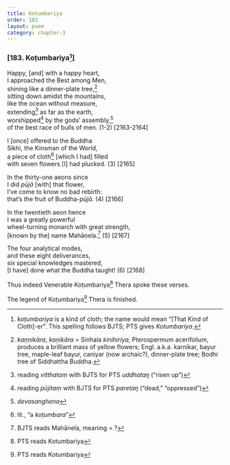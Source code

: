 ```yaml
---
title: Koṭumbariya
order: 183
layout: poem
category: chapter-3
---
```


### \[183. Koṭumbariya[^1]\]

Happy, \[and\] with a happy heart,  
I approached the Best among Men,  
shining like a dinner-plate tree,[^2]  
sitting down amidst the mountains,  
like the ocean without measure,  
extending[^3] as far as the earth,  
worshipped[^4] by the gods’ assembly,[^5]  
of the best race of bulls of men. (1-2) \[2163-2164\]

I \[once\] offered to the Buddha  
Sikhi, the Kinsman of the World,  
a piece of cloth[^6] \[which I had\] filled  
with seven flowers \[I\] had plucked. (3) \[2165\]

In the thirty-one aeons since  
I did *pūjā* \[with\] that flower,  
I’ve come to know no bad rebirth:  
that’s the fruit of Buddha-*pūjā*. (4) \[2166\]

In the twentieth aeon hence  
I was a greatly powerful  
wheel-turning monarch with great strength,  
\[known by the\] name Mahāṇela.[^7] (5) \[2167\]

The four analytical modes,  
and these eight deliverances,  
six special knowledges mastered,  
\[I have\] done what the Buddha taught! (6) \[2168\]

Thus indeed Venerable Koṭumbariya[^8] Thera spoke these verses.

The legend of Koṭumbariya[^9] Thera is finished.

[^1]: *koṭumbariya* is a kind of cloth; the name would mean “\[That Kind of Cloth\]-er”. This spelling follows BJTS; PTS gives *Kotumbariya*.

[^2]: *kaṇṇikāra*, *kaṇikāra* = Sinhala *kinihiriya*, Pterospermum acerifolium, produces a brilliant mass of yellow flowers; Engl. a.k.a. karnikar, bayur tree, maple-leaf bayur, caniyar (now archaic?), dinner-plate tree; Bodhi tree of Siddhattha Buddha.

[^3]: reading *vitthataṃ* with BJTS for PTS *uddhataŋ* (“risen up”)

[^4]: reading *pūjitaṃ* with BJTS for PTS *paretaŋ* (“dead,” “oppressed”)

[^5]: *devasanghena*

[^6]: lit., “a *koṭumbara*”

[^7]: BJTS reads Mahānela, meaning = ?

[^8]: PTS reads Kotumbariya

[^9]: PTS reads Kotumbariya
